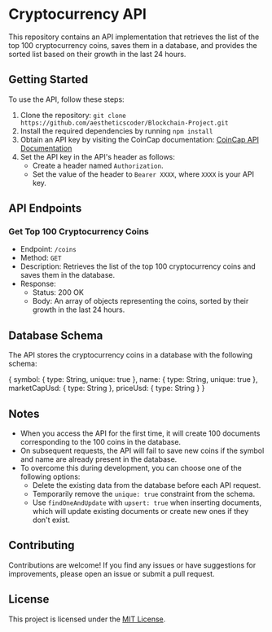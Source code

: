 # Cryptocurrency API

This repository contains an API implementation that retrieves the list of the top 100 cryptocurrency coins, saves them in a database, and provides the sorted list based on their growth in the last 24 hours.

## Getting Started

To use the API, follow these steps:

1. Clone the repository: `git clone https://github.com/aestheticscoder/Blockchain-Project.git`
2. Install the required dependencies by running `npm install`
3. Obtain an API key by visiting the CoinCap documentation: [CoinCap API Documentation](https://docs.coincap.io/)
4. Set the API key in the API's header as follows:
   - Create a header named `Authorization`.
   - Set the value of the header to `Bearer XXXX`, where `XXXX` is your API key.

## API Endpoints

### Get Top 100 Cryptocurrency Coins

- Endpoint: `/coins`
- Method: `GET`
- Description: Retrieves the list of the top 100 cryptocurrency coins and saves them in the database.
- Response:
  - Status: 200 OK
  - Body: An array of objects representing the coins, sorted by their growth in the last 24 hours.

## Database Schema

The API stores the cryptocurrency coins in a database with the following schema:


{
  symbol: { type: String, unique: true },
  name: { type: String, unique: true },
  marketCapUsd: { type: String },
  priceUsd: { type: String }
}


## Notes

- When you access the API for the first time, it will create 100 documents corresponding to the 100 coins in the database.
- On subsequent requests, the API will fail to save new coins if the symbol and name are already present in the database.
- To overcome this during development, you can choose one of the following options:
  - Delete the existing data from the database before each API request.
  - Temporarily remove the `unique: true` constraint from the schema.
  - Use `findOneAndUpdate` with `upsert: true` when inserting documents, which will update existing documents or create new ones if they don't exist.

## Contributing

Contributions are welcome! If you find any issues or have suggestions for improvements, please open an issue or submit a pull request.

## License

This project is licensed under the [MIT License](LICENSE).
